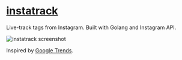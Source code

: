 # [instatrack](http://instatrack.qas.im/)
Live-track tags from Instagram. Built with Golang and Instagram API.

![instatrack screenshot](http://i.imgur.com/yi5FNxj.jpg)

Inspired by [Google Trends](https://www.google.com/trends/hottrends/visualize?pn=p1&nrow=4&ncol=5).
